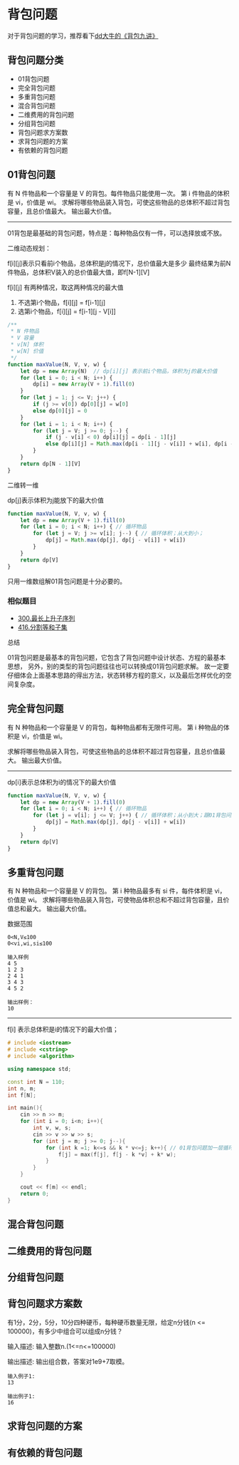 # 背包问题

对于背包问题的学习，推荐看下[dd大牛的《背包九讲》](https://www.cnblogs.com/jbelial/articles/2116074.html)

## 背包问题分类

* 01背包问题
* 完全背包问题
* 多重背包问题
* 混合背包问题
* 二维费用的背包问题
* 分组背包问题
* 背包问题求方案数
* 求背包问题的方案
* 有依赖的背包问题

## 01背包问题

有 N 件物品和一个容量是 V 的背包。每件物品只能使用一次。
第 i 件物品的体积是 vi，价值是 wi。
求解将哪些物品装入背包，可使这些物品的总体积不超过背包容量，且总价值最大。
输出最大价值。

---

01背包是最基础的背包问题，特点是：每种物品仅有一件，可以选择放或不放。

二维动态规划：

f[i][j]表示只看前i个物品，总体积是j的情况下，总价值最大是多少
最终结果为前N件物品，总体积V装入的总价值最大值，即f[N-1][V]

f[i][j] 有两种情况，取这两种情况的最大值

1. 不选第i个物品，f[i][j] = f[i-1][j]
2. 选第i个物品，f[i][j] = f[i-1][j - V[i]]

```javascript
/**
 * N 件物品
 * V 容量
 * v[N] 体积
 * w[N] 价值
 */
function maxValue(N, V, v, w) {
    let dp = new Array(N)  // dp[i][j] 表示前i个物品，体积为j的最大价值
    for (let i = 0; i < N; i++) {
        dp[i] = new Array(V + 1).fill(0)
    }
    for (let j = 1; j <= V; j++) {
        if (j >= v[0]) dp[0][j] = w[0]
        else dp[0][j] = 0
    }
    for (let i = 1; i < N; i++) {
        for (let j = V; j >= 0; j--) {
            if (j - v[i] < 0) dp[i][j] = dp[i - 1][j]
            else dp[i][j] = Math.max(dp[i - 1][j - v[i]] + w[i], dp[i - 1][j])
        }
    }
    return dp[N - 1][V]
}
```

二维转一维

dp[j]表示体积为j能放下的最大价值

```javascript
function maxValue(N, V, v, w) {
    let dp = new Array(V + 1).fill(0)
    for (let i = 0; i < N; i++) { // 循环物品
        for (let j = V; j >= v[i]; j--) { // 循环体积；从大到小；
            dp[j] = Math.max(dp[j], dp[j - v[i]] + w[i])
        }
    }
    return dp[V]
}
```

只用一维数组解01背包问题是十分必要的。

### 相似题目

- [300.最长上升子序列](https://leetcode-cn.com/problems/longest-increasing-subsequence/)
- [416.分割等和子集](https://leetcode-cn.com/problems/partition-equal-subset-sum/)

总结

01背包问题是最基本的背包问题，它包含了背包问题中设计状态、方程的最基本思想，
另外，别的类型的背包问题往往也可以转换成01背包问题求解。
故一定要仔细体会上面基本思路的得出方法，状态转移方程的意义，以及最后怎样优化的空间复杂度。

## 完全背包问题

有 N 种物品和一个容量是 V 的背包，每种物品都有无限件可用。
第 i 种物品的体积是 vi，价值是 wi。

求解将哪些物品装入背包，可使这些物品的总体积不超过背包容量，且总价值最大。
输出最大价值。

---

dp[i]表示总体积为i的情况下的最大价值

```javascript
function maxValue(N, V, v, w) {
    let dp = new Array(V + 1).fill(0)
    for (let i = 0; i < N; i++) { // 循环物品
        for (let j = v[i]; j <= V; j++) { // 循环体积；从小到大；跟01背包问题反过来，表示v[i]可以取多次
            dp[j] = Math.max(dp[j], dp[j - v[i]] + w[i])
        }
    }
    return dp[V]
}
```

## 多重背包问题

有 N 种物品和一个容量是 V 的背包。
第 i 种物品最多有 si 件，每件体积是 vi，价值是 wi。
求解将哪些物品装入背包，可使物品体积总和不超过背包容量，且价值总和最大。
输出最大价值。

数据范围

```data
0<N,V≤100
0<vi,wi,si≤100
```

```case
输入样例
4 5
1 2 3
2 4 1
3 4 3
4 5 2

输出样例：
10
```

---

f[i] 表示总体积是i的情况下的最大价值；

```cpp
# include <iostream>
# include <cstring>
# include <algorithm>

using namespace std;

const int N = 110;
int n, m;
int f[N];

int main(){
    cin >> n >> m;
    for (int i = 0; i<n; i++){
        int v, w, s;
        cin >> v >> w >> s;
        for (int j = m; j >= 0; j--){
            for (int k =1; k<=s && k * v<=j; k++){ // 01背包问题加一层循环
                f[j] = max(f[j], f[j - k *v] + k* w);
            }
        }
    }

    cout << f[m] << endl;
    return 0;
}
```

## 混合背包问题

## 二维费用的背包问题

## 分组背包问题

## 背包问题求方案数

有1分，2分，5分，10分四种硬币，每种硬币数量无限，给定n分钱(n <= 100000)，有多少中组合可以组成n分钱？

输入描述:
输入整数n.(1<=n<=100000)

输出描述:
输出组合数，答案对1e9+7取模。

```case
输入例子1:
13

输出例子1:
16
```

## 求背包问题的方案

## 有依赖的背包问题

